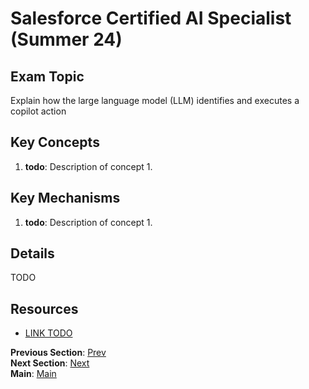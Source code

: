 # Salesforce Certified AI Specialist (Summer 24)

## Exam Topic
Explain how the large language model (LLM) identifies and executes a copilot action

## Key Concepts
1. **todo**: Description of concept 1.

## Key Mechanisms
1. **todo**: Description of concept 1.

## Details

TODO



## Resources
- [LINK TODO](URL)

**Previous Section**: [Prev](./4.1.md)<br />
**Next Section**: [Next](./4.3.md)<br />
**Main**: [Main](../README.md)
